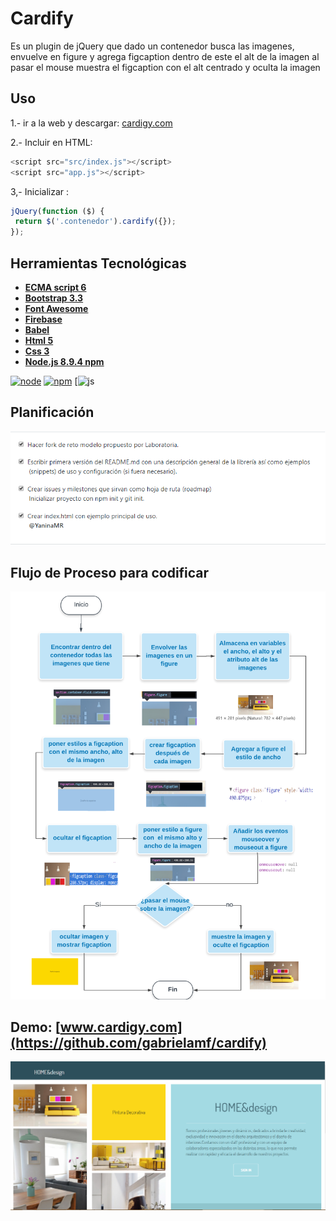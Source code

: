 
Cardify
=================

Es un plugin de jQuery que dado un contenedor busca las imagenes, envuelve en figure y agrega figcaption dentro de este el alt de la imagen al pasar el mouse muestra el figcaption con el alt centrado y oculta la imagen 

## Uso 
 1.- ir a la web y descargar:
 [cardigy.com](https://github.com/gabrielamf/cardify)
 
 2.- Incluir en HTML:
 
```javascript
<script src="src/index.js"></script>
<script src="app.js"></script>

```

 3,- Inicializar :
 ```js
jQuery(function ($) {
  return $('.contenedor').cardify({});
});
```
## Herramientas Tecnológicas
 - **[ECMA script 6](http://es6-features.org/)**
 - **[Bootstrap 3.3](http://getbootstrap.com/docs/3.3/)**   
 - **[Font Awesome](https://fontawesome.com/icons)**  
 - **[Firebase ](https://console.firebase.google.com/)**
 - **[Babel ](https://babeljs.io/docs/setup/#installation)**
 - **[Html 5 ](https://developer.mozilla.org/en-US/docs/Web/Guide/HTML/HTML5)**
 - **[Css 3 ](https://developer.mozilla.org/en-US/docs/Web/CSS/CSS3)**
 - **[Node.js 8.9.4 npm ](https://nodejs.org/en/)**


[![node](https://img.shields.io/node/v/passport/latest.svg)](https://nodejs.org/en/download/releases/) [![npm](https://img.shields.io/npm/v/npm.svg)](https://nodejs.org/en/download/releases/)
[![js](https://img.shields.io/github/languages/top/badges/shields.svg)



## Planificación

![img-readme](public/assets/images/issue.png)

## Flujo de Proceso para codificar

![img-readme](public/assets/images/flujo.png)

## Demo:  [www.cardigy.com](https://github.com/gabrielamf/cardify)

![img-readme](public/assets/images/img-demo.png)
